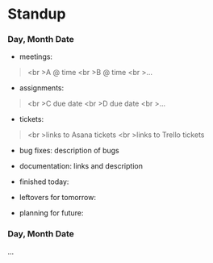 # Standup

### Day, Month Date

* meetings:
><br \>A @ time
><br \>B @ time
><br \>...
            
* assignments:
><br \>C due date
><br \>D due date
><br \>...
               
* tickets:
><br \>links to Asana tickets
><br \>links to Trello tickets
          
* bug fixes: description of bugs

* documentation: links and description

* finished today: 

* leftovers for tomorrow: 

* planning for future: 


### Day, Month Date
...
